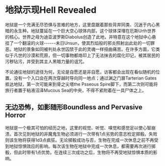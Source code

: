 # 地狱示现Hell Revealed

地狱是一个充满无尽恐惧与苦难的地方，这里盘踞着那些背弃同类、沉迷于内心黑暗的永生种。地狱蔓延在一个巨大空心球体内部，这个球体深埋在厄斯Urth世界的核心。世界之母为迪亚波罗斯Diabolus创造了此地，并特意在这个地狱中心悬挂了一个翻滚的火球------未日Unsun，使其烈焰般的邪炎照射出此处的一切罪恶。地狱的景象如同被判处永世囚禁于此的灵魂一样扭曲痛苦。在许多方面，它类似于凡世的沙漠和荒原，但一切事物都烙印上了无法抹去的腐化印记，被其居民的污秽玷污，并受到其主人黑暗力量的诅咒。

不论通往地狱的途径为何，无论是自愿还是非自愿，访客都会出现在看似随机的位置。没有一个入口会在两次穿越时导向同一地点；通过渊之门扉Tarterian
Gates抵达地狱，第一次可能来到骨之尖塔the Psseous
Spire脚下，而第二次则可能将旅行者置于粘液沼泽Mucous
Sea的中央，不得不紧附着在一具尸体之上。

## 无边恐怖，如影随形Boundless and Pervasive Horror

地狱是一个极其可怕的经历之地，这里的视觉、听觉、嗅觉和感觉足以使心智崩溃。首次见到地狱的非魔鬼生物必须进行一次带有1点劣势的意志检定掷骰。失败则该生物将获得1d3点疯狂。无论掷骰成功与否，生物在完成一次休息之前不再受到地狱惊惧效应的影响。每次该生物在地狱中完成一次休息，都需要再次进行掷骰，但此时带有1点优势。在连续三次成功之后，生物将不再受地狱惊惧本质的影响。

 

 
